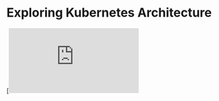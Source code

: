 # Exploring Kubernetes Architecture

[![Day11/40 - Multi Container Pod Kubernetes - Sidecar vs Init Container](https://github.com/mianhamza28/Kubernetes/blob/95eecc7d405848e2ca5cfa14bb29602f4409bb2b/README.md)

